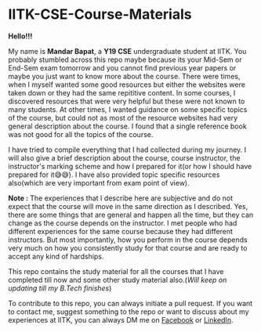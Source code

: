 # IITK-CSE-Course-Materials

**Hello!!!**

My name is **Mandar Bapat**, a **Y19 CSE** undergraduate student at IITK. You probably stumbled across this repo maybe because its your Mid-Sem or End-Sem exam tomorrow and you cannot find previous year papers or maybe you just want to know more about the course. There were times, when I myself wanted some good resources but either the websites were taken down or they had the same repititive content. In some courses, I discovered resources that were very helpful but these were not known to many students. At other times, I wanted guidance on some specific topics of the course, but could not as most of the resource websites had very general description about the course. I found that a single reference book was not good for all the topics of the course.

I have tried to compile everything that I had collected during my journey. I will also give a brief description about the course, course instructor, the instructor's marking scheme and how I prepared for it(or how I should have prepared for it😅😅). I have also provided topic specific resources also(which are very important from exam point of view).

**Note :** The experiences that I describe here are subjective and do not expect that the course will move in the same direction as I described. Yes, there are some things that are general and happen all the time, but they can change as the course depends on the instructor. I met people who had different experiences for the same course because they had different instructors. But most importantly, how you perform in the course depends very much on how you consistently study for that course and are ready to accept any kind of hardships.

This repo contains the study material for all the courses that I have completed till now and some other study material also.(_Will keep on updating till my B.Tech finishes_)

To contribute to this repo, you can always initiate a pull request.
If you want to contact me, suggest something to the repo or want to discuss about my experiences at IITK, you can always DM me on [Facebook](https://www.facebook.com/mandar.bapat.54/) or [LinkedIn](https://www.linkedin.com/in/mandar-bapat/).
